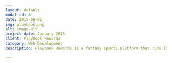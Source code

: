 ```yaml
---
layout: default
modal-id: 5
date: 2015-06-02
img: playbook.png
alt: image-alt
project-date: January 2015
client: Playbook Rewards
category: Web Development
description: Playbook Rewards is a fantasy sports platform that runs live fantasy events during nationally televised sporting events and awards shows. Playbook events are skill-based fantasy leagues. In addition to live fantasy events, Playbook hosts brackets for popular championships tournaments and playoffs including the NCAA Championship and the NBA Playoffs. Additionally Playbook offers pickems where fantasy experts can compete against other sports gurus and prove who can analyze the full slate of games for a given day and pick the most correct winners.

---
```

